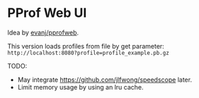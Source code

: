 # PProf Web UI

Idea by [evanj/pprofweb](https://github.com/evanj/pprofweb).

This version loads profiles from file by get parameter:
`http://localhost:8080?profile=profile_example.pb.gz`

TODO:
* May integrate https://github.com/jlfwong/speedscope later.
* Limit memory usage by using an lru cache.
